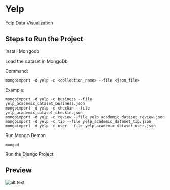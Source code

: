 # Yelp
Yelp Data Visualization

## Steps to Run the Project

Install Mongodb

Load the dataset in MongoDb

Command:
```
mongoimport -d yelp -c <collection_name> --file <json_file>
```
Example:
```
mongoimport -d yelp -c business --file yelp_academic_dataset_business.json
mongoimport -d yelp -c checkin --file yelp_academic_dataset_checkin.json
mongoimport -d yelp -c review --file yelp_academic_dataset_review.json
mongoimport -d yelp -c tip --file yelp_academic_dataset_tip.json
mongoimport -d yelp -c user --file yelp_academic_dataset_user.json
```

Run Mongo Demon

```
mongod
```

Run the Django Project

## Preview
![alt text](https://preview.ibb.co/b2BDa5/PyMongo.png)
